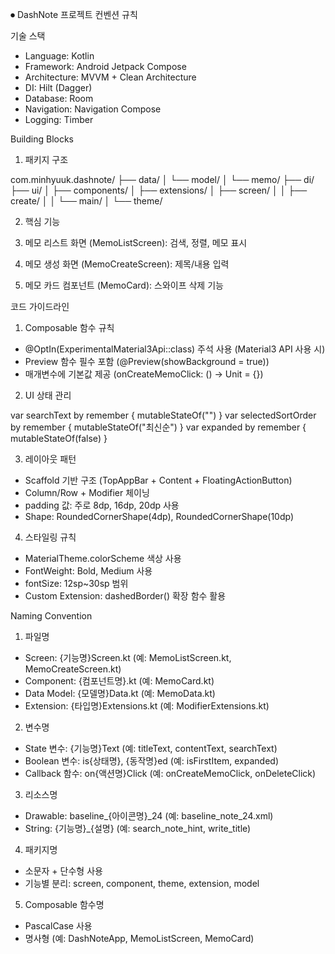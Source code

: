 ⏺ DashNote 프로젝트 컨벤션 규칙

  기술 스택

  - Language: Kotlin
  - Framework: Android Jetpack Compose
  - Architecture: MVVM + Clean Architecture
  - DI: Hilt (Dagger)
  - Database: Room
  - Navigation: Navigation Compose
  - Logging: Timber

  Building Blocks

  1. 패키지 구조

  com.minhyuuk.dashnote/
  ├── data/
  │   └── model/
  │       └── memo/
  ├── di/
  ├── ui/
  │   ├── components/
  │   ├── extensions/
  │   ├── screen/
  │   │   ├── create/
  │   │   └── main/
  │   └── theme/

  2. 핵심 기능

  1. 메모 리스트 화면 (MemoListScreen): 검색, 정렬, 메모 표시
  2. 메모 생성 화면 (MemoCreateScreen): 제목/내용 입력
  3. 메모 카드 컴포넌트 (MemoCard): 스와이프 삭제 기능

  코드 가이드라인

  1. Composable 함수 규칙

  - @OptIn(ExperimentalMaterial3Api::class) 주석 사용 (Material3 API 사용 시)
  - Preview 함수 필수 포함 (@Preview(showBackground = true))
  - 매개변수에 기본값 제공 (onCreateMemoClick: () -> Unit = {})

  2. UI 상태 관리

  var searchText by remember { mutableStateOf("") }
  var selectedSortOrder by remember { mutableStateOf("최신순") }
  var expanded by remember { mutableStateOf(false) }

  3. 레이아웃 패턴

  - Scaffold 기반 구조 (TopAppBar + Content + FloatingActionButton)
  - Column/Row + Modifier 체이닝
  - padding 값: 주로 8dp, 16dp, 20dp 사용
  - Shape: RoundedCornerShape(4dp), RoundedCornerShape(10dp)

  4. 스타일링 규칙

  - MaterialTheme.colorScheme 색상 사용
  - FontWeight: Bold, Medium 사용
  - fontSize: 12sp~30sp 범위
  - Custom Extension: dashedBorder() 확장 함수 활용

  Naming Convention

  1. 파일명

  - Screen: {기능명}Screen.kt (예: MemoListScreen.kt, MemoCreateScreen.kt)
  - Component: {컴포넌트명}.kt (예: MemoCard.kt)
  - Data Model: {모델명}Data.kt (예: MemoData.kt)
  - Extension: {타입명}Extensions.kt (예: ModifierExtensions.kt)

  2. 변수명

  - State 변수: {기능명}Text (예: titleText, contentText, searchText)
  - Boolean 변수: is{상태명}, {동작명}ed (예: isFirstItem, expanded)
  - Callback 함수: on{액션명}Click (예: onCreateMemoClick, onDeleteClick)

  3. 리소스명

  - Drawable: baseline_{아이콘명}_24 (예: baseline_note_24.xml)
  - String: {기능명}_{설명} (예: search_note_hint, write_title)

  4. 패키지명

  - 소문자 + 단수형 사용
  - 기능별 분리: screen, component, theme, extension, model

  5. Composable 함수명

  - PascalCase 사용
  - 명사형 (예: DashNoteApp, MemoListScreen, MemoCard)